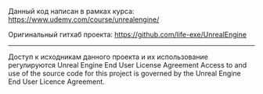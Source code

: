 Данный код написан в рамках курса:
https://www.udemy.com/course/unrealengine/

Оригинальный гитхаб проекта:
https://github.com/life-exe/UnrealEngine

---
Доступ к исходникам данного проекта и их использование регулируются Unreal Engine End User License Agreement
Access to and use of the source code for this project is governed by the Unreal Engine End User Licence Agreement.
